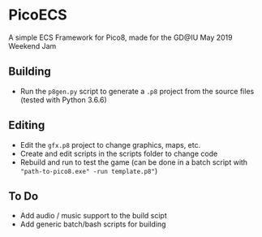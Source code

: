 # PicoECS
A simple ECS Framework for Pico8, made for the GD@IU May 2019 Weekend Jam

## Building
- Run the `p8gen.py` script to generate a `.p8` project from the source files (tested with Python 3.6.6)

## Editing
- Edit the `gfx.p8` project to change graphics, maps, etc.
- Create and edit scripts in the scripts folder to change code
- Rebuild and run to test the game (can be done in a batch script with `"path-to-pico8.exe" -run template.p8"`)

## To Do
- Add audio / music support to the build scipt
- Add generic batch/bash scripts for building
